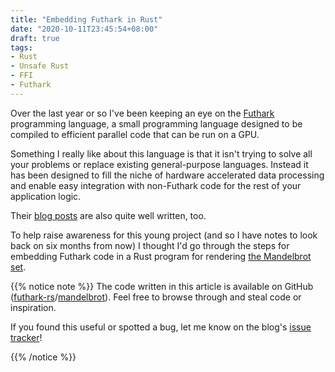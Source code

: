 ```yaml
---
title: "Embedding Futhark in Rust"
date: "2020-10-11T23:45:54+08:00"
draft: true
tags:
- Rust
- Unsafe Rust
- FFI
- Futhark
---
```


Over the last year or so I've been keeping an eye on the [Futhark][futhark]
programming language, a small programming language designed to be compiled to
efficient parallel code that can be run on a GPU.

Something I really like about this language is that it isn't trying to solve
all your problems or replace existing general-purpose languages. Instead it
has been designed to fill the niche of hardware accelerated data processing
and enable easy integration with non-Futhark code for the rest of your
application logic.

Their [blog posts][futhark-blog] are also quite well written, too.

To help raise awareness for this young project (and so I have notes to look
back on six months from now) I thought I'd go through the steps for embedding
Futhark code in a Rust program for rendering [the Mandelbrot set][wiki].

{{% notice note %}}
The code written in this article is available on GitHub
([futhark-rs][f]/[mandelbrot][m]). Feel free to browse through and steal code
or inspiration.

If you found this useful or spotted a bug, let me know on the blog's
[issue tracker][issue]!

[f]: https://github.com/Michael-F-Bryan/futhark-rs
[m]: https://github.com/Michael-F-Bryan/mandelbrot
[issue]: https://github.com/Michael-F-Bryan/adventures.michaelfbryan.com
{{% /notice %}}

[futhark]:https://futhark-lang.org/
[futhark-blog]: https://futhark-lang.org/blog.html
[wiki]: https://en.wikipedia.org/wiki/Mandelbrot_set
